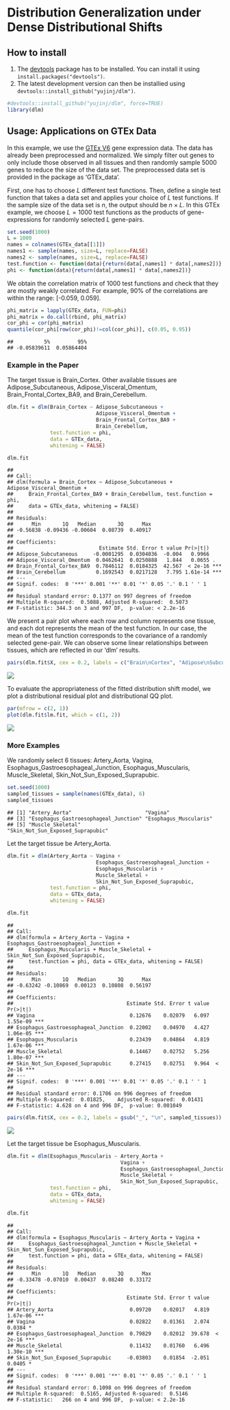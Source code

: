 
# Distribution Generalization under Dense Distributional Shifts

## How to install

1.  The [devtools](https://github.com/hadley/devtools) package has to be
    installed. You can install it using `install.packages("devtools")`.
2.  The latest development version can then be installied using
    `devtools::install_github("yujinj/dlm")`.

``` r
#devtools::install_github("yujinj/dlm", force=TRUE)
library(dlm)
```

## Usage: Applications on GTEx Data

In this example, we use the [GTEx
V6](https://www.gtexportal.org/home/downloads/adult-gtex/qtl) gene
expression data. The data has already been preprocessed and normalized.
We simply filter out genes to only include those observed in all tissues
and then randomly sample 5000 genes to reduce the size of the data set.
The preprocessed data set is provided in the package as ‘GTEx_data’.

First, one has to choose $L$ different test functions. Then, define a
single test function that takes a data set and applies your choice of
$L$ test functions. If the sample size of the data set is $n$, the
output should be $n \times L$. In this GTEx example, we choose
$L = 1000$ test functions as the products of gene-expressions for
randomly selected $L$ gene-pairs.

``` r
set.seed(1000)
L = 1000
names = colnames(GTEx_data[[1]])
names1 <- sample(names, size=L, replace=FALSE)
names2 <- sample(names, size=L, replace=FALSE)
test.function <- function(data){return(data[,names1] * data[,names2])}
phi <- function(data){return(data[,names1] * data[,names2])}
```

We obtain the correlation matrix of 1000 test functions and check that
they are mostly weakly correlated. For example, 90% of the correlations
are within the range: \[-0.059, 0.059\].

``` r
phi_matrix = lapply(GTEx_data, FUN=phi)
phi_matrix = do.call(rbind, phi_matrix)
cor_phi = cor(phi_matrix)
quantile(cor_phi[row(cor_phi)!=col(cor_phi)], c(0.05, 0.95))
```

    ##          5%         95% 
    ## -0.05839611  0.05864404

### Example in the Paper

The target tissue is Brain_Cortex. Other available tissues are
Adipose_Subcutaneous, Adipose_Visceral_Omentum,
Brain_Frontal_Cortex_BA9, and Brain_Cerebellum.

``` r
dlm.fit = dlm(Brain_Cortex ~ Adipose_Subcutaneous + 
                             Adipose_Visceral_Omentum +
                             Brain_Frontal_Cortex_BA9 +
                             Brain_Cerebellum,
              test.function = phi, 
              data = GTEx_data, 
              whitening = FALSE)
```

``` r
dlm.fit
```

    ## 
    ## Call:
    ## dlm(formula = Brain_Cortex ~ Adipose_Subcutaneous + Adipose_Visceral_Omentum + 
    ##     Brain_Frontal_Cortex_BA9 + Brain_Cerebellum, test.function = phi, 
    ##     data = GTEx_data, whitening = FALSE)
    ## 
    ## Residuals:
    ##      Min       1Q   Median       3Q      Max 
    ## -0.56838 -0.09436 -0.00604  0.08739  0.40917 
    ## 
    ## Coefficients:
    ##                            Estimate Std. Error t value Pr(>|t|)    
    ## Adipose_Subcutaneous     -0.0001295  0.0304036  -0.004   0.9966    
    ## Adipose_Visceral_Omentum  0.0462641  0.0250888   1.844   0.0655 .  
    ## Brain_Frontal_Cortex_BA9  0.7846112  0.0184325  42.567  < 2e-16 ***
    ## Brain_Cerebellum          0.1692543  0.0217128   7.795 1.61e-14 ***
    ## ---
    ## Signif. codes:  0 '***' 0.001 '**' 0.01 '*' 0.05 '.' 0.1 ' ' 1
    ## 
    ## Residual standard error: 0.1377 on 997 degrees of freedom
    ## Multiple R-squared:  0.5088, Adjusted R-squared:  0.5073 
    ## F-statistic: 344.3 on 3 and 997 DF,  p-value: < 2.2e-16

We present a pair plot where each row and column represents one tissue,
and each dot represents the mean of the test function. In our case, the
mean of the test function corresponds to the covariance of a randomly
selected gene-pair. We can observe some linear relationships between
tissues, which are reflected in our ‘dlm’ results.

``` r
pairs(dlm.fit$X, cex = 0.2, labels = c("Brain\nCortex", "Adipose\nSubcutaneous", "Adipose\nVisceral\nOmentum", "Brain\nFrontal\nCortex", "Brain\nCerebellum"))
```

![](README_files/figure-gfm/unnamed-chunk-7-1.png)<!-- -->

To evaluate the appropriateness of the fitted distribution shift model,
we plot a distributional residual plot and distributional QQ plot.

``` r
par(mfrow = c(2, 1))
plot(dlm.fit$lm.fit, which = c(1, 2))
```

![](README_files/figure-gfm/unnamed-chunk-8-1.png)<!-- -->

### More Examples

We randomly select 6 tissues: Artery_Aorta, Vagina,
Esophagus_Gastroesophageal_Junction, Esophagus_Muscularis,
Muscle_Skeletal, Skin_Not_Sun_Exposed_Suprapubic.

``` r
set.seed(1000)
sampled_tissues = sample(names(GTEx_data), 6)
sampled_tissues
```

    ## [1] "Artery_Aorta"                        "Vagina"                             
    ## [3] "Esophagus_Gastroesophageal_Junction" "Esophagus_Muscularis"               
    ## [5] "Muscle_Skeletal"                     "Skin_Not_Sun_Exposed_Suprapubic"

Let the target tissue be Artery_Aorta.

``` r
dlm.fit = dlm(Artery_Aorta ~ Vagina + 
                             Esophagus_Gastroesophageal_Junction + 
                             Esophagus_Muscularis + 
                             Muscle_Skeletal +
                             Skin_Not_Sun_Exposed_Suprapubic,
              test.function = phi, 
              data = GTEx_data, 
              whitening = FALSE)
```

``` r
dlm.fit
```

    ## 
    ## Call:
    ## dlm(formula = Artery_Aorta ~ Vagina + Esophagus_Gastroesophageal_Junction + 
    ##     Esophagus_Muscularis + Muscle_Skeletal + Skin_Not_Sun_Exposed_Suprapubic, 
    ##     test.function = phi, data = GTEx_data, whitening = FALSE)
    ## 
    ## Residuals:
    ##      Min       1Q   Median       3Q      Max 
    ## -0.63242 -0.10869  0.00123  0.10808  0.56197 
    ## 
    ## Coefficients:
    ##                                     Estimate Std. Error t value Pr(>|t|)    
    ## Vagina                               0.12676    0.02079   6.097 1.55e-09 ***
    ## Esophagus_Gastroesophageal_Junction  0.22002    0.04970   4.427 1.06e-05 ***
    ## Esophagus_Muscularis                 0.23439    0.04864   4.819 1.67e-06 ***
    ## Muscle_Skeletal                      0.14467    0.02752   5.256 1.80e-07 ***
    ## Skin_Not_Sun_Exposed_Suprapubic      0.27415    0.02751   9.964  < 2e-16 ***
    ## ---
    ## Signif. codes:  0 '***' 0.001 '**' 0.01 '*' 0.05 '.' 0.1 ' ' 1
    ## 
    ## Residual standard error: 0.1706 on 996 degrees of freedom
    ## Multiple R-squared:  0.01825,    Adjusted R-squared:  0.01431 
    ## F-statistic: 4.628 on 4 and 996 DF,  p-value: 0.001049

``` r
pairs(dlm.fit$X, cex = 0.2, labels = gsub("_", "\n", sampled_tissues))
```

![](README_files/figure-gfm/unnamed-chunk-12-1.png)<!-- -->

Let the target tissue be Esophagus_Muscularis.

``` r
dlm.fit = dlm(Esophagus_Muscularis ~ Artery_Aorta +
                                     Vagina + 
                                     Esophagus_Gastroesophageal_Junction + 
                                     Muscle_Skeletal +
                                     Skin_Not_Sun_Exposed_Suprapubic,
              test.function = phi, 
              data = GTEx_data, 
              whitening = FALSE)
```

``` r
dlm.fit
```

    ## 
    ## Call:
    ## dlm(formula = Esophagus_Muscularis ~ Artery_Aorta + Vagina + 
    ##     Esophagus_Gastroesophageal_Junction + Muscle_Skeletal + Skin_Not_Sun_Exposed_Suprapubic, 
    ##     test.function = phi, data = GTEx_data, whitening = FALSE)
    ## 
    ## Residuals:
    ##      Min       1Q   Median       3Q      Max 
    ## -0.33478 -0.07010  0.00437  0.08240  0.33172 
    ## 
    ## Coefficients:
    ##                                     Estimate Std. Error t value Pr(>|t|)    
    ## Artery_Aorta                         0.09720    0.02017   4.819 1.67e-06 ***
    ## Vagina                               0.02822    0.01361   2.074   0.0384 *  
    ## Esophagus_Gastroesophageal_Junction  0.79829    0.02012  39.678  < 2e-16 ***
    ## Muscle_Skeletal                      0.11432    0.01760   6.496 1.30e-10 ***
    ## Skin_Not_Sun_Exposed_Suprapubic     -0.03803    0.01854  -2.051   0.0405 *  
    ## ---
    ## Signif. codes:  0 '***' 0.001 '**' 0.01 '*' 0.05 '.' 0.1 ' ' 1
    ## 
    ## Residual standard error: 0.1098 on 996 degrees of freedom
    ## Multiple R-squared:  0.5165, Adjusted R-squared:  0.5146 
    ## F-statistic:   266 on 4 and 996 DF,  p-value: < 2.2e-16
